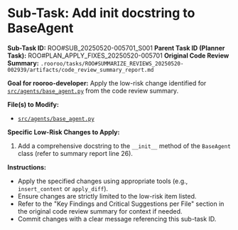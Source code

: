 # Sub-Task: Add __init__ docstring to BaseAgent

**Sub-Task ID:** ROO#SUB_20250520-005701_S001
**Parent Task ID (Planner Task):** ROO#PLAN_APPLY_FIXES_20250520-005701
**Original Code Review Summary:** `.rooroo/tasks/ROO#SUMMARIZE_REVIEWS_20250520-002939/artifacts/code_review_summary_report.md`

**Goal for rooroo-developer:**
Apply the low-risk change identified for [`src/agents/base_agent.py`](src/agents/base_agent.py) from the code review summary.

**File(s) to Modify:**
*   [`src/agents/base_agent.py`](src/agents/base_agent.py)

**Specific Low-Risk Changes to Apply:**
1.  Add a comprehensive docstring to the `__init__` method of the `BaseAgent` class (refer to summary report line 26).

**Instructions:**
*   Apply the specified changes using appropriate tools (e.g., `insert_content` or `apply_diff`).
*   Ensure changes are strictly limited to the low-risk item listed.
*   Refer to the "Key Findings and Critical Suggestions per File" section in the original code review summary for context if needed.
*   Commit changes with a clear message referencing this sub-task ID.